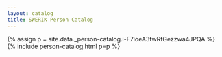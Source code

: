 ```yaml
---
layout: catalog
title: SWERIK Person Catalog
---
```

{% assign p = site.data._person-catalog.i-F7ioeA3twRfGezzwa4JPQA %}
{% include person-catalog.html p=p %}

